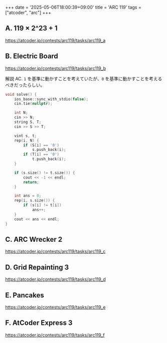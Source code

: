 +++
date = '2025-05-06T18:00:39+09:00'
title = 'ARC 119'
tags = ["atcoder", "arc"]
+++

## A. 119 × 2^23 + 1

<https://atcoder.jp/contests/arc119/tasks/arc119_a>

## B. Electric Board

<https://atcoder.jp/contests/arc119/tasks/arc119_b>

解説 AC.
`1` を基準に動かすことを考えていたが、`0` を基準に動かすことを考えるべきだったらしい。

```cpp
void solve() {
    ios_base::sync_with_stdio(false);
    cin.tie(nullptr);

    int N;
    cin >> N;
    string S, T;
    cin >> S >> T;

    vint s, t;
    rep(i, N) {
        if (S[i] == '0')
            s.push_back(i);
        if (T[i] == '0')
            t.push_back(i);
    }

    if (s.size() != t.size()) {
        cout << -1 << endl;
        return;
    }

    int ans = 0;
    rep(i, s.size()) {
        if (s[i] != t[i])
            ans++;
    }
    cout << ans << endl;
}
```

## C. ARC Wrecker 2

<https://atcoder.jp/contests/arc119/tasks/arc119_c>

## D. Grid Repainting 3

<https://atcoder.jp/contests/arc119/tasks/arc119_d>

## E. Pancakes

<https://atcoder.jp/contests/arc119/tasks/arc119_e>

## F. AtCoder Express 3

<https://atcoder.jp/contests/arc119/tasks/arc119_f>
